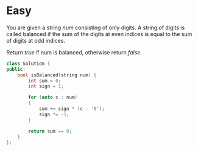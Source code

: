 # Easy

You are given a string $num$ consisting of only digits. A string of digits is called balanced if the sum of the digits at even indices is equal to the sum of digits at odd indices.

Return $true$ if num is balanced, otherwise return $false$.

```cpp
class Solution {
public:
    bool isBalanced(string num) {
        int sum = 0;
        int sign = 1;

        for (auto c : num)
        {
            sum += sign * (c - '0');
            sign *= -1;
        }

        return sum == 0;
    }
};
```
